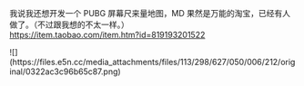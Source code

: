 <p>我说我还想开发一个 PUBG 屏幕尺来量地图，MD 果然是万能的淘宝，已经有人做了。（不过跟我想的不太一样。）<br /><a href="https://item.taobao.com/item.htm?id=819193201522" target="_blank" rel="nofollow noopener" translate="no"><span class="invisible">https://</span><span class="ellipsis">item.taobao.com/item.htm?id=81</span><span class="invisible">9193201522</span></a></p>
![](https://files.e5n.cc/media_attachments/files/113/298/627/050/006/212/original/0322ac3c96b65c87.png)